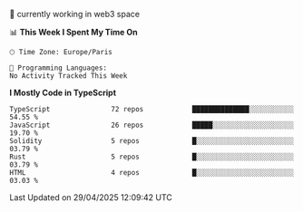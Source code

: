 🔭 currently working in web3 space

<!--START_SECTION:waka-->
📊 **This Week I Spent My Time On** 

```text
🕑︎ Time Zone: Europe/Paris

💬 Programming Languages: 
No Activity Tracked This Week
```

**I Mostly Code in TypeScript** 

```text
TypeScript               72 repos            ██████████████░░░░░░░░░░░   54.55 % 
JavaScript               26 repos            █████░░░░░░░░░░░░░░░░░░░░   19.70 % 
Solidity                 5 repos             █░░░░░░░░░░░░░░░░░░░░░░░░   03.79 % 
Rust                     5 repos             █░░░░░░░░░░░░░░░░░░░░░░░░   03.79 % 
HTML                     4 repos             █░░░░░░░░░░░░░░░░░░░░░░░░   03.03 % 
```




 Last Updated on 29/04/2025 12:09:42 UTC
<!--END_SECTION:waka-->
